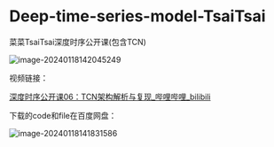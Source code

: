 # Deep-time-series-model-TsaiTsai
菜菜TsaiTsai深度时序公开课(包含TCN)

![image-20240118142045249](C:\Users\YanJun\AppData\Roaming\Typora\typora-user-images\image-20240118142045249.png)

视频链接：

[深度时序公开课06：TCN架构解析与复现_哔哩哔哩_bilibili](https://www.bilibili.com/video/BV17w411N7cf/?spm_id_from=333.788.recommend_more_video.2&vd_source=40437a7834b5b148effaa5971e14f8d6)

下载的code和file在百度网盘：

![image-20240118141831586](C:\Users\YanJun\AppData\Roaming\Typora\typora-user-images\image-20240118141831586.png)
